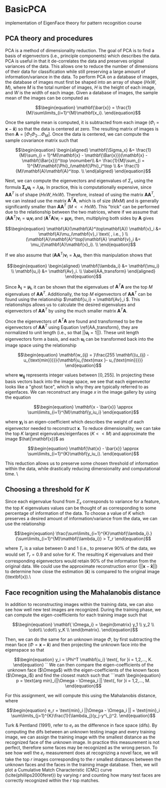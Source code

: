 # BasicPCA
implementation of EigenFace theory for pattern recognition course

## PCA theory and procedures

PCA is a method of dimensionality reduction. The goal of PCA is to find a basis of eigenvectors (i.e., principle components) which describes the data. PCA is useful in that it de-correlates the data and preserves original variances of the data. This allows one to reduce the number of dimensions of their data for classification while still preserving a large amount of information/variance in the data. To perform PCA on a database of images, the database of images must first be shaped into an array of shape $(H\text{x}W, M)$, where $M$ is the total number of images, $H$ is the height of each image, and $W$ is the width of each image. Given a database of images, the sample mean of the images can be computed as

```math
\begin{equation}
    \mathbf{\bar{x}} = \frac{1}{M}\sum\limits_{i=1}^{M}\mathbf{x_i}.
\end{equation}
```

Once the sample mean is computed, it is subtracted from each image ($\Phi_i = \mathbf{x} - \mathbf{\bar{x}}$) so that the data is centered at zero. The resulting matrix of images is then $\mathbf{A}=[\Phi_1 \Phi_2 ... \Phi_M]$. Once the data is centered, we can compute the sample covariance matrix such that

```math
\begin{equation}
\begin{aligned} 
    \mathbf{\Sigma_x} &= \frac{1}{M}\sum_{i = 1}^M(\mathbf{x} - \mathbf{\Bar{x}})(\mathbf{x} - \mathbf{\Bar{x}})^\top \nonumber\\
        &= \frac{1}{M}\sum_{i = 1}^{M}\mathbf{\Phi}_i\mathbf{\Phi}_i^\top \\
            &= \frac{1}{M}\mathbf{A}\mathbf{A}^\top. \\
\end{aligned}
\end{equation}
```

Next, we can compute the eigenvectors and eigenvalues of $\Sigma_x$ using the formula $\mathbf{\Sigma_x}\mathbf{u_i} = \lambda_i\mathbf{u}_i$. In practice, this is computationally expensive, since $\mathbf{AA}^T$ is of shape ($H\text{x}W, H\text{x}W$). Therefore, instead of using the matrix $\mathbf{AA}^T$, we can instead use the matrix $\mathbf{A}^T\mathbf{A}$, which is of size ($M\text{x}M$) and is generally significantly smaller than $\mathbf{AA}^T$ ($M<<H\text{x}W$). This "trick" can be performed due to the relationship between the two matrices, where if we assume that $(\mathbf{AA}^T)\mathbf{v}_i=\mathbf{u}_i\mathbf{v}_i$ and $(\mathbf{A}^T\mathbf{A})\mathbf{v}_i=\mathbf{\mu_i}\mathbf{v}_i$, then, multiplying both sides by $\mathbf{A}$ gives

```math
\begin{equation}

    \mathbf{A}(\mathbf{A}^\top\mathbf{A}) \mathbf{v}_i &= \mathbf{A}\mu_i\mathbf{v}_i  \text{ , i.e., } \\ 
        (\mathbf{A}\mathbf{A}^\top)\mathbf{A} \mathbf{v}_i &= \mu_i(\mathbf{A}\mathbf{v}_i). \\ 

\end{equation}
```
If we also assume that $(\mathbf{AA}^T)\mathbf{v}_i =  \mathbf{\lambda}_i\mathbf{u}_i$, then this manipulation shows that

```math
\begin{equation}
\begin{aligned}    
    \mathbf{\lambda_i} &= \mathbf{\mu_i} \\
    \mathbf{u_i} &= \mathbf{Av}_i. \\
    \label{AA_transform}
\end{aligned}
\end{equation}
```

Since $\mathbf{\lambda_i} = \mathbf{\mu_i}$, it can be shown that the eigenvalues of $\mathbf{A}^T\mathbf{A}$ are the top $M$ eigenvalues of $\mathbf{AA}^T$. Additionally, the top $M$ eigenvectors of $\mathbf{AA}^T$ can be found using the relationship $\mathbf{u_i} = \mathbf{Av}_i $. This relationships allows us to calculate the desired eigenvalues and eigenvectors of $\mathbf{AA}^T$ by using the much smaller matrix $\mathbf{A}^T\mathbf{A}$. 

Once the eigenvectors of $\mathbf{A}^T\mathbf{A}$ are found and transformed to be the eigenvectors of $\mathbf{AA}^T$ using Equation \ref{AA_transform}, they are normalized to unit length (i.e., so that $||\mathbf{u_i}=1||$). These unit length eigenvectors form a basis, and each $\mathbf{u_i}$ can be transformed back into the image space using the relationship

```math
\begin{equation}
    \mathbf{w_{ij} = }\frac{255 \mathbf{(u_{ij} - u_{\text{min}})}}{\mathbf{u_{\text{max }- u_{\text{min}}}}}
\end{equation}
```
where $\mathbf{w_{ij}}$ represents integer values between $[0,255]$. In projecting these basis vectors back into the image space, we see that each eigenvector looks like a "ghost face", which is why they are typically referred to as eigenfaces. We can reconstruct any image $x$ in the image gallery by using the equation
```math
\begin{equation}
    \mathbf{x - \bar{x}} \approx \sum\limits_{i=1}^{M}\mathbf{y_iu_i}

\end{equation}
```
where $\mathbf{y_i}$ is an eigen-coefficient which describes the weight of each eigenvector needed to reconstruct $\textbf{x}$. To reduce dimensionality, we can take the top $K$ largest eigenvalues/eigenfaces ($K<<M$) and approximate the image $\hat{\mathbf{x}}$ as 
```math
\begin{equation}
    \mathbf{\hat{x} - \bar{x}} \approx \sum\limits_{i=1}^{K}\mathbf{y_iu_i}.
\end{equation}
```
This reduction allows us to preserve some chosen threshold of information within the data, while drastically reducing dimensionality and computational time. \\


## Choosing a threshold for $K$

Since each eigenvalue found from $\Sigma_x$ corresponds to variance for a feature, the top $K$ eigenvalues values can be thought of as corresponding to some percentage of information of the data. To choose a value of $K$ which preserves a desired amount of information/variance from the data, we can use the relationship
```math
\begin{equation}
    \frac{\sum\limits_{i=1}^{K}\mathbf{\lambda_i}.}{\sum\limits_{i=1}^{M}\mathbf{\lambda_i}} > T_r
\end{equation}
```
where $T_r$ is a value between 0 and 1 (i.e., to preserve 90\% of the data, we would set $T_r=0.9$ and solve for $K$. The resulting $K$ eigenvalues and their corresponding eigenvectors would retain 90\% of the information from the original data. We could use the approximate reconstruction error ($|| \mathbf{x}- \mathbf{\hat{x}}||$) to determine how close the estimation ($\mathbf{\hat{x}}$) is compared to the original image (\textbf{x}).\\

## Face recognition using the Mahalanobis distance
In addition to reconstructing images within the training data, we can also see how well new test images are recognized. During the training phase, we can compute the eigen-coefficients for each training image such that 
```math
\begin{equation}
   \mathbf{ \Omega_i} = \begin{bmatrix}
        y_1 \\
        y_2 \\
        \cdot\\
        \cdot\\
        y_K \\  
    \end{bmatrix}.
\end{equation}
```
Then, we can do the same for an unknown image $\Phi$, by first subtracting the mean face ($\Phi = \mathbf{x - \hat{x}}$) and then projecting the unknown face into the eigenspace so that 
```math
\begin{equation}
    y_i = \Phi^T \mathbf{u_i} \text{, for }i = 1,2,..., K.
\end{equation}
``
We can then compare the eigen-coefficients of the unknown face ($\Omega$) with the eigen-coefficients of the known faces ($\Omega_i$) and find the closest match such that 
```math
\begin{equation}
    p = \text{arg min}_i||\Omega - \Omega_i || \text{, for }i = 1,2,..., M.
\end{equation}
```
For this assignment, we will compute this using the Mahalanobis distance, where
```math
\begin{equation}
    e_r = \text{min}_i ||\Omega - \Omega_i ||  = \text{min}_i \sum\limits_{j=1}^{K}\frac{1}{\lambda_j}(y_j-y^i_j)^2.
\end{equation}
```
Turk & Pentland (1991), refer to $e_r$ as the difference in face space (difs). By computing the difs between an unknown testing image and every training image, we can assign the training image with the smallest distance as the recognized face of the unknown image. In practice this measurement is not perfect, therefore some faces may be recognized as the wrong person. To see how well the $e_r$ measurement does at recognizing a novel face, we will take the top $r$ images corresponding to the $r$ smallest distances between the unknown faces and the faces in the training image database. Then, we will plot a Cumulative Match Characteristic (CMC) curve (\cite{phillips2000feret}) by varying $r$ and counting how many test faces are correctly recognized within the $r$ top matches. 
